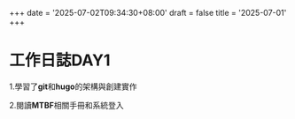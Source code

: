 +++
date = '2025-07-02T09:34:30+08:00'
draft = false
title = '2025-07-01'
+++
# 工作日誌DAY1
<!--more-->

1.學習了**git**和**hugo**的架構與創建實作

2.閱讀**MTBF**相關手冊和系統登入